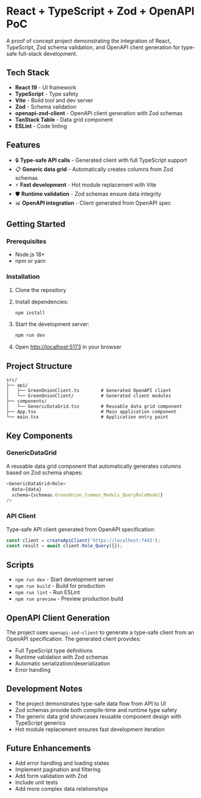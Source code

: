 # React + TypeScript + Zod + OpenAPI PoC

A proof of concept project demonstrating the integration of React, TypeScript, Zod schema validation, and OpenAPI client generation for type-safe full-stack development.

## Tech Stack

- **React 19** - UI framework
- **TypeScript** - Type safety
- **Vite** - Build tool and dev server
- **Zod** - Schema validation
- **openapi-zod-client** - OpenAPI client generation with Zod schemas
- **TanStack Table** - Data grid component
- **ESLint** - Code linting

## Features

- 🔒 **Type-safe API calls** - Generated client with full TypeScript support
- 📋 **Generic data grid** - Automatically creates columns from Zod schemas
- ⚡ **Fast development** - Hot module replacement with Vite
- 🛡️ **Runtime validation** - Zod schemas ensure data integrity
- 📊 **OpenAPI integration** - Client generated from OpenAPI spec

## Getting Started

### Prerequisites

- Node.js 18+ 
- npm or yarn

### Installation

1. Clone the repository
2. Install dependencies:
   ```bash
   npm install
   ```

3. Start the development server:
   ```bash
   npm run dev
   ```

4. Open [http://localhost:5173](http://localhost:5173) in your browser

## Project Structure

```
src/
├── api/
│   ├── GreenOnionClient.ts        # Generated OpenAPI client
│   └── GreenOnionClient/          # Generated client modules
├── components/
│   └── GenericDataGrid.tsx        # Reusable data grid component
├── App.tsx                        # Main application component
└── main.tsx                       # Application entry point
```

## Key Components

### GenericDataGrid

A reusable data grid component that automatically generates columns based on Zod schema shapes:

```typescript
<GenericDataGrid<Role> 
  data={data} 
  schema={schemas.GreenOnion_Common_Models_QueryRoleModel} 
/>
```

### API Client

Type-safe API client generated from OpenAPI specification:

```typescript
const client = createApiClient('https://localhost:7443');
const result = await client.Role_Query({});
```

## Scripts

- `npm run dev` - Start development server
- `npm run build` - Build for production
- `npm run lint` - Run ESLint
- `npm run preview` - Preview production build

## OpenAPI Client Generation

The project uses `openapi-zod-client` to generate a type-safe client from an OpenAPI specification. The generated client provides:

- Full TypeScript type definitions
- Runtime validation with Zod schemas
- Automatic serialization/deserialization
- Error handling

## Development Notes

- The project demonstrates type-safe data flow from API to UI
- Zod schemas provide both compile-time and runtime type safety
- The generic data grid showcases reusable component design with TypeScript generics
- Hot module replacement ensures fast development iteration

## Future Enhancements

- Add error handling and loading states
- Implement pagination and filtering
- Add form validation with Zod
- Include unit tests
- Add more complex data relationships